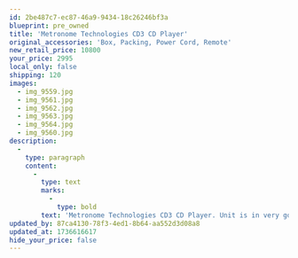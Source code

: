 ```yaml
---
id: 2be487c7-ec87-46a9-9434-18c26246bf3a
blueprint: pre_owned
title: 'Metronome Technologies CD3 CD Player'
original_accessories: 'Box, Packing, Power Cord, Remote'
new_retail_price: 10800
your_price: 2995
local_only: false
shipping: 120
images:
  - img_9559.jpg
  - img_9561.jpg
  - img_9562.jpg
  - img_9563.jpg
  - img_9564.jpg
  - img_9560.jpg
description:
  -
    type: paragraph
    content:
      -
        type: text
        marks:
          -
            type: bold
        text: 'Metronome Technologies CD3 CD Player. Unit is in very good physical and functional condition with original box and packing. Unit sold as new for $10,800.00. The CD player up-samples all data to 24/192 upon playback. '
updated_by: 87ca4130-78f3-4ed1-8b64-aa552d3d08a8
updated_at: 1736616617
hide_your_price: false
---
```

